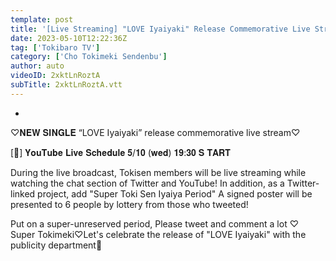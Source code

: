```yaml
---
template: post
title: '[Live Streaming] "LOVE Iyaiyaki" Release Commemorative Live Streaming Special♡ epi 226'
date: 2023-05-10T12:22:36Z
tag: ['Tokibaro TV']
category: ['Cho Tokimeki Sendenbu']
author: auto 
videoID: 2xktLnRoztA
subTitle: 2xktLnRoztA.vtt
---
```

-
♡𝐍𝐄𝐖 𝐒𝐈𝐍𝐆𝐋𝐄 “LOVE Iyaiyaki” release commemorative live stream♡

[🎥] 𝐘𝐨𝐮𝐓𝐮𝐛𝐞 𝐋𝐢𝐯𝐞 𝐒𝐜𝐡𝐞𝐝𝐮𝐥𝐞 𝟓/𝟏𝟎 ​​(𝐰𝐞𝐝) 𝟏𝟗:𝟑𝟎 𝐒 𝐓𝐀𝐑𝐓

During the live broadcast, Tokisen members will be live streaming while watching the chat section of Twitter and YouTube!
In addition, as a Twitter-linked project, add "Super Toki Sen Iyaiya Period"
A signed poster will be presented to 6 people by lottery from those who tweeted!

Put on a super-unreserved period,
Please tweet and comment a lot ♡
Super Tokimeki♡Let's celebrate the release of "LOVE Iyaiyaki" with the publicity department🎊

